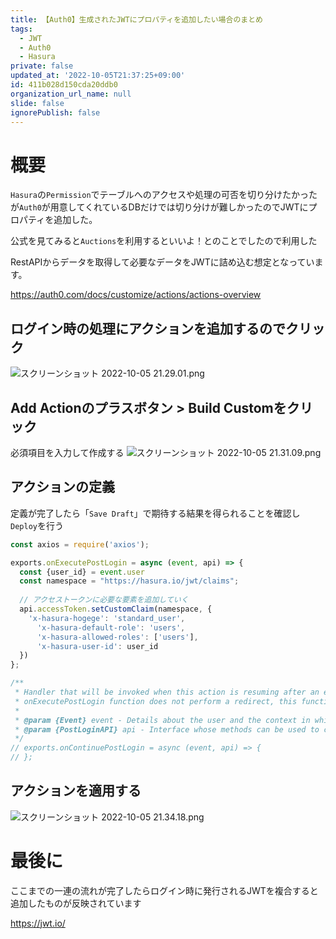 ```yaml
---
title: 【Auth0】生成されたJWTにプロパティを追加したい場合のまとめ
tags:
  - JWT
  - Auth0
  - Hasura
private: false
updated_at: '2022-10-05T21:37:25+09:00'
id: 411b028d150cda20ddb0
organization_url_name: null
slide: false
ignorePublish: false
---
```

# 概要

`Hasura`の`Permission`でテーブルへのアクセスや処理の可否を切り分けたかったが`Auth0`が用意してくれているDBだけでは切り分けが難しかったのでJWTにプロパティを追加した。

公式を見てみると`Auctions`を利用するといいよ！とのことでしたので利用した

RestAPIからデータを取得して必要なデータをJWTに詰め込む想定となっています。

https://auth0.com/docs/customize/actions/actions-overview


## ログイン時の処理にアクションを追加するのでクリック

![スクリーンショット 2022-10-05 21.29.01.png](https://qiita-image-store.s3.ap-northeast-1.amazonaws.com/0/555632/bacc1f4a-9390-1c56-7edc-eec89faed868.png)

## Add Actionのプラスボタン > Build Customをクリック

必須項目を入力して作成する
![スクリーンショット 2022-10-05 21.31.09.png](https://qiita-image-store.s3.ap-northeast-1.amazonaws.com/0/555632/bca4aabf-dbb1-ce41-397f-a6cb7aa166e2.png)

## アクションの定義

定義が完了したら「`Save Draft`」で期待する結果を得られることを確認し`Deploy`を行う

```js
const axios = require('axios');

exports.onExecutePostLogin = async (event, api) => {
  const {user_id} = event.user
  const namespace = "https://hasura.io/jwt/claims";
  
  // アクセストークンに必要な要素を追加していく
  api.accessToken.setCustomClaim(namespace, {
    'x-hasura-hogege': 'standard_user',
      'x-hasura-default-role': 'users',
      'x-hasura-allowed-roles': ['users'],
      'x-hasura-user-id': user_id
  })
};

/**
 * Handler that will be invoked when this action is resuming after an external redirect. If your
 * onExecutePostLogin function does not perform a redirect, this function can be safely ignored.
 *
 * @param {Event} event - Details about the user and the context in which they are logging in.
 * @param {PostLoginAPI} api - Interface whose methods can be used to change the behavior of the login.
 */
// exports.onContinuePostLogin = async (event, api) => {
// };
```

## アクションを適用する

![スクリーンショット 2022-10-05 21.34.18.png](https://qiita-image-store.s3.ap-northeast-1.amazonaws.com/0/555632/9d3bff84-ae10-5cda-1a9b-d33055f83ee9.png)

# 最後に

ここまでの一連の流れが完了したらログイン時に発行されるJWTを複合すると追加したものが反映されています

https://jwt.io/
